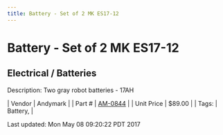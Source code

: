 ```yaml
---
title: Battery - Set of 2 MK ES17-12
---
```


# Battery - Set of 2 MK ES17-12
## Electrical / Batteries
Description: 	Two gray robot batteries - 17AH 

| Vendor | Andymark | 
| Part # | [AM-0844](http://www.andymark.com/product-p/am-0844.htm) | 
| Unit Price | $89.00 | 
| Tags: | Battery,  | 

Last updated: Mon May 08 09:20:22 PDT 2017